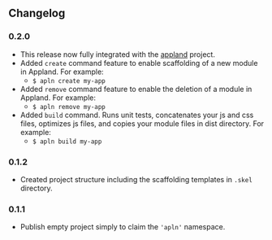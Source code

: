 ## Changelog ##

### 0.2.0 ###
* This release now fully integrated with the [appland](http://appland.io/) project.
* Added `create` command feature to enable scaffolding of a new module in Appland. For example:
	* `$ apln create my-app`
* Added `remove` command feature to enable the deletion of a module in Appland. For example:
	* `$ apln remove my-app`
* Added `build` command. Runs unit tests, concatenates your js and css files, optimizes js files, and copies your module files in dist directory. For example:
	* `$ apln build my-app`

### 0.1.2 ###
* Created project structure including the scaffolding templates in `.skel` directory.

### 0.1.1 ###
* Publish empty project simply to claim the `'apln'` namespace.